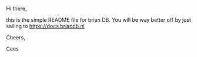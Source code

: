 Hi there,

this is the simple README file for brian DB. You will be way better off by just sailing to https://docs.briandb.nl

Cheers,

Cees
